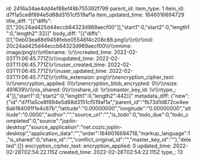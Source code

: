 id: 2416a34ae4dd4ef88ef48b755392f799
parent_id: 
item_type: 1
item_id: d7f1a5ce8f894e5d88d3151cf519af1a
item_updated_time: 1646016694729
title_diff: "[{\"diffs\":[[1,\"20c24ad425d44eccb64323d969aecf00\"]],\"start1\":0,\"start2\":0,\"length1\":0,\"length2\":32}]"
body_diff: "[{\"diffs\":[[1,\"0eb03ea88d9458febe05546f4c208c88.png\\\r\\\n\\\r\\\nid: 20c24ad425d44eccb64323d969aecf00\\\r\\\nmime: image/png\\\r\\\nfilename: \\\r\\\ncreated_time: 2022-02-03T11:06:45.771Z\\\r\\\nupdated_time: 2022-02-03T11:06:45.771Z\\\r\\\nuser_created_time: 2022-02-03T11:06:45.771Z\\\r\\\nuser_updated_time: 2022-02-03T11:06:45.771Z\\\r\\\nfile_extension: png\\\r\\\nencryption_cipher_text: \\\r\\\nencryption_applied: 0\\\r\\\nencryption_blob_encrypted: 0\\\r\\\nsize: 491639\\\r\\\nis_shared: 0\\\r\\\nshare_id: \\\r\\\nmaster_key_id: \\\r\\\ntype_: 4\"]],\"start1\":0,\"start2\":0,\"length1\":0,\"length2\":442}]"
metadata_diff: {"new":{"id":"d7f1a5ce8f894e5d88d3151cf519af1a","parent_id":"fb73d1d872ce4ee6ab184091f1e4c67b","latitude":"0.00000000","longitude":"0.00000000","altitude":"0.0000","author":"","source_url":"","is_todo":0,"todo_due":0,"todo_completed":0,"source":"joplin-desktop","source_application":"net.cozic.joplin-desktop","application_data":"","order":1646016694718,"markup_language":1,"is_shared":0,"share_id":"","conflict_original_id":"","master_key_id":""},"deleted":[]}
encryption_cipher_text: 
encryption_applied: 0
updated_time: 2022-02-28T02:54:22.115Z
created_time: 2022-02-28T02:54:22.115Z
type_: 13